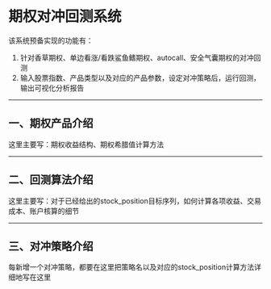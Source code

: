 # 期权对冲回测系统

该系统预备实现的功能有：

1. 针对香草期权、单边看涨/看跌鲨鱼鳍期权、autocall、安全气囊期权的对冲回测
2. 输入股票指数、产品类型以及对应的产品参数，设定对冲策略后，运行回测，输出可视化分析报告

------

## 一、期权产品介绍

这里主要写：期权收益结构、期权希腊值计算方法

------

## 二、回测算法介绍

这里主要写：对于已经给出的stock_position目标序列，如何计算各项收益、交易成本、账户核算的细节

------

## 三、对冲策略介绍

每新增一个对冲策略，都要在这里把策略名以及对应的stock_position计算方法详细地写在这里